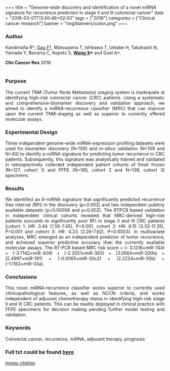 +++
title = "Genome-wide discovery and identification of a novel miRNA signature for recurrence prediction in stage II and III colorectal cancer"
date = "2018-03-01T13:50:46+02:00"
tags = ["2018"]
categories = ["Clinical cancer research"]
banner = "img/banners/colon.png"
+++

### **Author**

Kandimalla R†, <U>Gao F†</U>, Matsuyama T, Ishikawa T, Uetake H, Takahashi N, Yamada Y, Becerra C, Kopetz S, **<u>Wang X</u>\*** and Goel A\*. 

**Clin Cancer Res** 2018
<br><br>
### **Purpose**

<p align="justify">The current TNM (Tumor Node Metastasis) staging system is inadequate at identifying high-risk colorectal cancer (CRC) patients. Using a systematic and comprehensive-biomarker discovery and validation approach, we aimed to identify a miRNA-recurrence classifier (MRC) that can improve upon the current TNM-staging as well as superior to currently offered molecular assays. 

### **Experimental Design**

<p align="justify">Three independent genome-wide miRNA-expression profiling datasets were used for biomarker discovery (N=158) and in-silico validation (N=109 and N=40) to identify a miRNA signature for predicting tumor recurrence in CRC patients. Subsequently, this signature was analytically trained and validated in retrospectively collected independent patient cohorts of fresh frozen (N=127, cohort 1) and FFPE (N=165, cohort 2 and N=139, cohort 3) specimens. 

### **Results**

<p align="justify">We identified an 8-miRNA signature that significantly predicted recurrence free interval (RFI) in the discovery (p=0.002) and two independent publicly available datasets (p=0.00006 and p=0.002). The RTPCR based validation in independent clinical cohorts revealed that MRC-derived high-risk patients succumb to significantly poor RFI in stage II and III CRC patients [cohort 1: HR: 3.44 (1.56-7.45), P=0.001, cohort 2: HR: 6.15 (3.33-11.35), P=0.001 and cohort 3: HR: 4.23 (2.26-7.92), P=0.0003]. In multivariate analyses, MRC emerged as an independent predictor of tumor recurrence, and achieved superior predictive accuracy than the currently available molecular assays. The RT-PCR based MRC risk score = (- 0.1218×miR-744) + (-3.7142×miR-429) + (-2.2051×miR-362) + (3.0564×miR-200b) + (2.4997×miR-191) + (-0.0065×miR-30c2) + (2.2224×miR-30b) + (-1.1162×miR-33a). 

### **Conclusions**

<p align="justify">This novel miRNA-recurrence classifier works superior to currently used clinicopathological features, as well as NCCN criteria, and works independent of adjuvant chemotherapy status in identifying high-risk stage II and III CRC patients. This can be readily deployed in clinical practice with FFPE specimens for decision making pending further model testing and validation.

### **Keywords**

<p align="justify">Colorectal cancer, recurrence, miRNA, adjuvant therapy, prognosis

### **Full txt could be found [here](https://www.ncbi.nlm.nih.gov/pubmed/29514841)**

[*Image citation*](https://www.lorientlejour.com/author/91-Nada-MERHI)